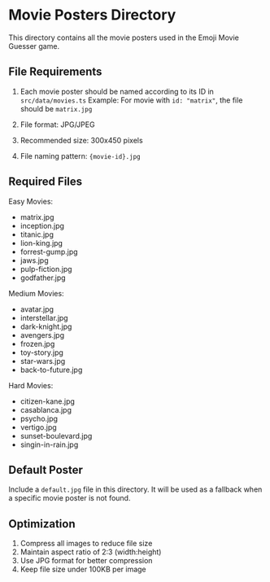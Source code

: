 # Movie Posters Directory

This directory contains all the movie posters used in the Emoji Movie Guesser game.

## File Requirements

1. Each movie poster should be named according to its ID in `src/data/movies.ts`
   Example: For movie with `id: "matrix"`, the file should be `matrix.jpg`

2. File format: JPG/JPEG
3. Recommended size: 300x450 pixels
4. File naming pattern: `{movie-id}.jpg`

## Required Files

Easy Movies:

- matrix.jpg
- inception.jpg
- titanic.jpg
- lion-king.jpg
- forrest-gump.jpg
- jaws.jpg
- pulp-fiction.jpg
- godfather.jpg

Medium Movies:

- avatar.jpg
- interstellar.jpg
- dark-knight.jpg
- avengers.jpg
- frozen.jpg
- toy-story.jpg
- star-wars.jpg
- back-to-future.jpg

Hard Movies:

- citizen-kane.jpg
- casablanca.jpg
- psycho.jpg
- vertigo.jpg
- sunset-boulevard.jpg
- singin-in-rain.jpg

## Default Poster

Include a `default.jpg` file in this directory. It will be used as a fallback when a specific movie poster is not found.

## Optimization

1. Compress all images to reduce file size
2. Maintain aspect ratio of 2:3 (width:height)
3. Use JPG format for better compression
4. Keep file size under 100KB per image
